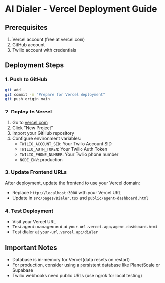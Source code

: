 # AI Dialer - Vercel Deployment Guide

## Prerequisites
1. Vercel account (free at vercel.com)
2. GitHub account
3. Twilio account with credentials

## Deployment Steps

### 1. Push to GitHub
```bash
git add .
git commit -m "Prepare for Vercel deployment"
git push origin main
```

### 2. Deploy to Vercel
1. Go to [vercel.com](https://vercel.com)
2. Click "New Project"
3. Import your GitHub repository
4. Configure environment variables:
   - `TWILIO_ACCOUNT_SID`: Your Twilio Account SID
   - `TWILIO_AUTH_TOKEN`: Your Twilio Auth Token  
   - `TWILIO_PHONE_NUMBER`: Your Twilio phone number
   - `NODE_ENV`: production

### 3. Update Frontend URLs
After deployment, update the frontend to use your Vercel domain:
- Replace `http://localhost:3000` with your Vercel URL
- Update in `src/pages/Dialer.tsx` and `public/agent-dashboard.html`

### 4. Test Deployment
- Visit your Vercel URL
- Test agent management at `your-url.vercel.app/agent-dashboard.html`
- Test dialer at `your-url.vercel.app/dialer`

## Important Notes
- Database is in-memory for Vercel (data resets on restart)
- For production, consider using a persistent database like PlanetScale or Supabase
- Twilio webhooks need public URLs (use ngrok for local testing)
